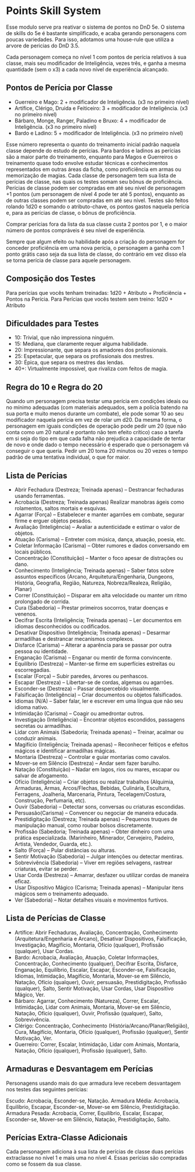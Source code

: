 # Points Skill System

Esse modulo serve pra reativar o sistema de pontos no DnD 5e. O sistema de skills do 5e é bastante simplificado, e acaba gerando personagens com poucas variedades. Para isso, adotamos uma house-rule que utiliza a arvore de pericias do DnD 3.5. 

Cada personagem começa no nível 1 com pontos de perícia relativos à sua classe, mais seu modificador de Inteligência, vezes três, e ganha a mesma quantidade (sem o x3) a cada novo nível de experiência alcançado.


## Pontos de Perícia por Classe

- Guerreiro e Mago: 2 + modificador de Inteligência. (x3 no primeiro nível)
- Artífice, Clérigo, Druida e Feiticeiro: 3 + modificador de Inteligência. (x3 no primeiro nível)
- Bárbaro, Monge, Ranger, Paladino e Bruxo: 4 + modificador de Inteligência. (x3 no primeiro nível)
- Bardo e Ladino: 5 + modificador de Inteligência. (x3 no primeiro nível)

Esse número representa o quanto do treinamento inicial padrão naquela classe depende do estudo de perícias. Para bardos e ladinos as perícias são a maior parte do treinamento, enquanto para Magos e Guerreiros o treinamento quase todo envolve estudar técnicas e conhecimentos representados em outras áreas da ficha, como proficiência em armas ou memorização de magias. Cada classe de personagem tem sua lista de perícias de classe, nas quais os testes somam seu bônus de proficiência. Perícias de classe podem ser compradas em até seu nível de personagem +1 pontos (um personagem de nível 4 pode ter até 5 pontos), enquanto as de outras classes podem ser compradas em até seu nível. Testes são feitos rolando 1d20 e somando o atributo-chave, os pontos gastos naquela perícia e, para as perícias de classe, o bônus de proficiência.

Comprar perícias fora da lista da sua classe custa 2 pontos por 1, e o maior número de pontos compráveis é seu nível de experiência.

Sempre que algum efeito ou habilidade após a criação do personagem for conceder proficiência em uma nova perícia, o personagem a ganha com 1 ponto grátis caso seja da sua lista de classe, do contrário em vez disso ela se torna perícia de classe para aquele personagem.


## Composição dos Testes

Para perícias que vocês tenham treinadas: 1d20 + Atributo + Proficiência + Pontos na Perícia.
Para Perícias que vocês testem sem treino: 1d20 + Atributo


## Dificuldades para Testes

- 10: Trivial, que não impressiona ninguém.
- 15: Mediana, que claramente requer alguma habilidade.
- 20: Impressionante, que separa os amadores dos profissionais.
- 25: Espetacular, que separa os profissionais dos mestres.
- 30: Épica, que separa os mestres das lendas.
- 40+: Virtualmente impossível, que rivaliza com feitos de magia.


## Regra do 10 e Regra do 20

Quando um personagem precisa testar uma perícia em condições ideais ou no mínimo adequadas (com materiais adequados, sem a polícia batendo na sua porta e muito menos durante um combate), ele pode somar 10 ao seu modificador naquela perícia em vez de rolar um d20. Da mesma forma, o personagem em iguais condições de operação pode pedir um 20 (que não conta como um 20 natural e portanto não tem efeito crítico) caso a tarefa em si seja do tipo em que cada falha não prejudica a capacidade de tentar de novo e onde dado o tempo necessário é esperado que o personagem vá conseguir o que queria. Pedir um 20 toma 20 minutos ou 20 vezes o tempo padrão de uma tentativa individual, o que for maior.


## Lista de Perícias

- Abrir Fechadura (Destreza; Treinada apenas) – Destrancar fechaduras usando ferramentas.
- Acrobacia (Destreza; Treinada apenas) Realizar manobras ágeis como rolamentos, saltos mortais e esquivas.
- Agarrar (Força) – Estabelecer e manter agarrões em combate, segurar firme e erguer objetos pesados.
- Avaliação (Inteligência) – Avaliar a autenticidade e estimar o valor de objetos.
- Atuação (Carisma) – Entreter com música, dança, atuação, poesia, etc.
- Coletar Informação (Carisma) – Obter rumores e dados conversando em locais públicos.
- Concentração (Constituição) – Manter o foco apesar de distrações ou dano.
- Conhecimento (Inteligência; Treinada apenas) – Saber fatos sobre assuntos específicos (Arcano, Arquitetura/Engenharia, Dungeons, História, Geografia, Região, Natureza, Nobreza/Realeza, Religião, Planar)
- Correr (Constituição) – Disparar em alta velocidade ou manter um ritmo prolongado de corrida.
- Cura (Sabedoria) – Prestar primeiros socorros, tratar doenças e venenos.
- Decifrar Escrita (Inteligência; Treinada apenas) – Ler documentos em idiomas desconhecidos ou codificados.
- Desativar Dispositivo (Inteligência; Treinada apenas) – Desarmar armadilhas e destrancar mecanismos complexos.
- Disfarce (Carisma) – Alterar a aparência para se passar por outra pessoa ou identidade.
- Enganação (Carisma) – Enganar ou mentir de forma convincente.
- Equilíbrio (Destreza) – Manter-se firme em superfícies estreitas ou escorregadias.
- Escalar (Força) – Subir paredes, árvores ou penhascos.
- Escapar (Destreza) – Libertar-se de cordas, algemas ou agarrões.
- Esconder-se (Destreza) – Passar despercebido visualmente.
- Falsificação (Inteligência) – Criar documentos ou objetos falsificados.
- Idiomas (N/A) – Saber falar, ler e escrever em uma língua que não seu idioma nativo.
- Intimidação (Carisma) – Coagir ou amedrontar outros.
- Investigação (Inteligência) – Encontrar objetos escondidos, passagens secretas ou armadilhas.
- Lidar com Animais  (Sabedoria; Treinada apenas) – Treinar, acalmar ou conduzir animais.
- Magifício (Inteligência; Treinada apenas) – Reconhecer feitiços e efeitos mágicos e identificar armadilhas mágicas.
- Montaria (Destreza) – Controlar e guiar montarias como cavalos.
- Mover-se em Silêncio (Destreza) – Andar sem fazer barulho.
- Natação (Constituição) – Nadar em lagos, rios ou mares, escapar ou salvar de afogamento.
- Ofício (Inteligência) – Criar objetos ou realizar trabalhos (Alquimia, Armaduras, Armas, Arcos/Flechas, Bebidas, Culinária, Escultura, Ferragens, Joalheria, Marcenaria, Pintura, Tecelagem/Costura, Construção, Perfumaria, etc).
- Ouvir (Sabedoria) – Detectar sons, conversas ou criaturas escondidas.
- Persuasão(Carisma) – Convencer ou negociar de maneira educada.
- Prestidigitação (Destreza; Treinada apenas) – Pequenos truques de manipulação manual, como roubar bolsos discretamente.
- Profissão (Sabedoria; Treinada apenas) – Obter dinheiro com uma prática especializada. (Marinheiro, Minerador, Cervejeiro, Padeiro, Artista, Vendedor, Guarda, etc.).
- Salto (Força) – Pular distâncias ou alturas.
- Sentir Motivação (Sabedoria) – Julgar intenções ou detectar mentiras.
- Sobrevivência (Sabedoria) – Viver em regiões selvagens, rastrear criaturas, evitar se perder.
- Usar Corda (Destreza) – Amarrar, desfazer ou utilizar cordas de maneira eficaz.
- Usar Dispositivo Mágico (Carisma; Treinada apenas) – Manipular itens mágicos sem o treinamento adequado.
- Ver (Sabedoria) – Notar detalhes visuais e movimentos furtivos.
 
## Lista de Perícias de Classe

- Artífice: Abrir Fechaduras, Avaliação, Concentração, Conhecimento (Arquitetura/Engenharia e Arcano), Desativar Dispositivos, Falsificação, Investigação, Magifício, Montaria, Ofício (qualquer), Profissão (qualquer), Usar Cordas.
- Bardo: Acrobacia, Avaliação, Atuação, Coletar Informações, Concentração, Conhecimento (qualquer), Decifrar Escrita, Disfarce, Enganação, Equilíbrio, Escalar, Escapar, Esconder-se, Falsificação, Idiomas, Intimidação, Magifício, Montaria, Mover-se em Silêncio, Natação, Ofício (qualquer), Ouvir, persuasão, Prestidigitação, Profissão (qualquer), Salto, Sentir Motivação, Usar Cordas, Usar Dispositivo Mágico, Ver.
- Bárbaro: Agarrar, Conhecimento (Natureza), Correr, Escalar, Intimidação, Lidar com Animais, Montaria, Mover-se em Silêncio, Natação, Ofício (qualquer), Ouvir, Profissão (qualquer), Salto, Sobrevivência.
- Clérigo: Concentração, Conhecimento (História/Arcano/Planar/Religião), Cura, Magifício, Montaria, Ofício (qualquer), Profissão (qualquer), Sentir Motivação, Ver.
- Guerreiro: Correr, Escalar, Intimidação, Lidar com Animais, Montaria, Natação, Ofício (qualquer), Profissão (qualquer), Salto.


## Armaduras e Desvantagem em Perícias

Personagens usando mais do que armadura leve recebem desvantagem nos testes das seguintes perícias:

Escudo: Acrobacia, Esconder-se, Natação.
Armadura Média: Acrobacia, Equilíbrio, Escapar, Esconder-se, Mover-se em Silêncio, Prestidigitação.
Armadura Pesada: Acrobacia, Correr, Equilíbrio, Escalar, Escapar, Esconder-se, Mover-se em Silêncio, Natação, Prestidigitação, Salto.


## Perícias Extra-Classe Adicionais

Cada personagem adiciona à sua lista de perícias de classe duas perícias extraclasse no nível 1 e mais uma no nível 4. Essas perícias são compradas como se fossem da sua classe.
